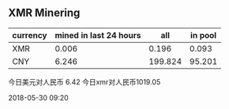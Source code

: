 ## XMR Minering

|currency|mined in last 24 hours|all|in pool|
|---|---|---|---|
|XMR|0.006|0.196|0.093|
|CNY|6.246|199.824|95.201|

今日美元对人民币 6.42	今日xmr对人民币1019.05


2018-05-30 09:20